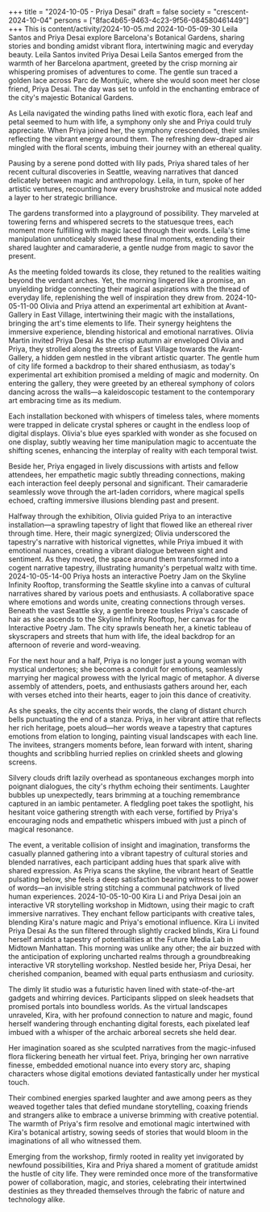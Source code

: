 +++
title = "2024-10-05 - Priya Desai"
draft = false
society = "crescent-2024-10-04"
persons = ["8fac4b65-9463-4c23-9f56-084580461449"]
+++
This is content/activity/2024-10-05.md
2024-10-05-09-30
Leila Santos and Priya Desai explore Barcelona's Botanical Gardens, sharing stories and bonding amidst vibrant flora, intertwining magic and everyday beauty.
Leila Santos invited Priya Desai
Leila Santos emerged from the warmth of her Barcelona apartment, greeted by the crisp morning air whispering promises of adventures to come. The gentle sun traced a golden lace across Parc de Montjuïc, where she would soon meet her close friend, Priya Desai. The day was set to unfold in the enchanting embrace of the city's majestic Botanical Gardens.

As Leila navigated the winding paths lined with exotic flora, each leaf and petal seemed to hum with life, a symphony only she and Priya could truly appreciate. When Priya joined her, the symphony crescendoed, their smiles reflecting the vibrant energy around them. The refreshing dew-draped air mingled with the floral scents, imbuing their journey with an ethereal quality.

Pausing by a serene pond dotted with lily pads, Priya shared tales of her recent cultural discoveries in Seattle, weaving narratives that danced delicately between magic and anthropology. Leila, in turn, spoke of her artistic ventures, recounting how every brushstroke and musical note added a layer to her strategic brilliance.

The gardens transformed into a playground of possibility. They marveled at towering ferns and whispered secrets to the statuesque trees, each moment more fulfilling with magic laced through their words. Leila's time manipulation unnoticeably slowed these final moments, extending their shared laughter and camaraderie, a gentle nudge from magic to savor the present.

As the meeting folded towards its close, they retuned to the realities waiting beyond the verdant arches. Yet, the morning lingered like a promise, an unyielding bridge connecting their magical aspirations with the thread of everyday life, replenishing the well of inspiration they drew from.
2024-10-05-11-00
Olivia and Priya attend an experimental art exhibition at Avant-Gallery in East Village, intertwining their magic with the installations, bringing the art's time elements to life. Their synergy heightens the immersive experience, blending historical and emotional narratives.
Olivia Martin invited Priya Desai
As the crisp autumn air enveloped Olivia and Priya, they strolled along the streets of East Village towards the Avant-Gallery, a hidden gem nestled in the vibrant artistic quarter. The gentle hum of city life formed a backdrop to their shared enthusiasm, as today's experimental art exhibition promised a melding of magic and modernity. On entering the gallery, they were greeted by an ethereal symphony of colors dancing across the walls—a kaleidoscopic testament to the contemporary art embracing time as its medium.

Each installation beckoned with whispers of timeless tales, where moments were trapped in delicate crystal spheres or caught in the endless loop of digital displays. Olivia's blue eyes sparkled with wonder as she focused on one display, subtly weaving her time manipulation magic to accentuate the shifting scenes, enhancing the interplay of reality with each temporal twist.

Beside her, Priya engaged in lively discussions with artists and fellow attendees, her empathetic magic subtly threading connections, making each interaction feel deeply personal and significant. Their camaraderie seamlessly wove through the art-laden corridors, where magical spells echoed, crafting immersive illusions blending past and present.

Halfway through the exhibition, Olivia guided Priya to an interactive installation—a sprawling tapestry of light that flowed like an ethereal river through time. Here, their magic synergized; Olivia underscored the tapestry's narrative with historical vignettes, while Priya imbued it with emotional nuances, creating a vibrant dialogue between sight and sentiment. As they moved, the space around them transformed into a cogent narrative tapestry, illustrating humanity's perpetual waltz with time.
2024-10-05-14-00
Priya hosts an interactive Poetry Jam on the Skyline Infinity Rooftop, transforming the Seattle skyline into a canvas of cultural narratives shared by various poets and enthusiasts. A collaborative space where emotions and words unite, creating connections through verses.
Beneath the vast Seattle sky, a gentle breeze tousles Priya's cascade of hair as she ascends to the Skyline Infinity Rooftop, her canvas for the Interactive Poetry Jam. The city sprawls beneath her, a kinetic tableau of skyscrapers and streets that hum with life, the ideal backdrop for an afternoon of reverie and word-weaving. 

For the next hour and a half, Priya is no longer just a young woman with mystical undertones; she becomes a conduit for emotions, seamlessly marrying her magical prowess with the lyrical magic of metaphor. A diverse assembly of attenders, poets, and enthusiasts gathers around her, each with verses etched into their hearts, eager to join this dance of creativity.  

As she speaks, the city accents their words, the clang of distant church bells punctuating the end of a stanza. Priya, in her vibrant attire that reflects her rich heritage, poets aloud—her words weave a tapestry that captures emotions from elation to longing, painting visual landscapes with each line. The invitees, strangers moments before, lean forward with intent, sharing thoughts and scribbling hurried replies on crinkled sheets and glowing screens. 

Silvery clouds drift lazily overhead as spontaneous exchanges morph into poignant dialogues, the city's rhythm echoing their sentiments. Laughter bubbles up unexpectedly, tears brimming at a touching remembrance captured in an iambic pentameter. A fledgling poet takes the spotlight, his hesitant voice gathering strength with each verse, fortified by Priya's encouraging nods and empathetic whispers imbued with just a pinch of magical resonance. 

The event, a veritable collision of insight and imagination, transforms the casually planned gathering into a vibrant tapestry of cultural stories and blended narratives, each participant adding hues that spark alive with shared expression. As Priya scans the skyline, the vibrant heart of Seattle pulsating below, she feels a deep satisfaction bearing witness to the power of words—an invisible string stitching a communal patchwork of lived human experiences.
2024-10-05-10-00
Kira Li and Priya Desai join an interactive VR storytelling workshop in Midtown, using their magic to craft immersive narratives. They enchant fellow participants with creative tales, blending Kira's nature magic and Priya's emotional influence.
Kira Li invited Priya Desai
As the sun filtered through slightly cracked blinds, Kira Li found herself amidst a tapestry of potentialities at the Future Media Lab in Midtown Manhattan. This morning was unlike any other; the air buzzed with the anticipation of exploring uncharted realms through a groundbreaking interactive VR storytelling workshop. Nestled beside her, Priya Desai, her cherished companion, beamed with equal parts enthusiasm and curiosity.

The dimly lit studio was a futuristic haven lined with state-of-the-art gadgets and whirring devices. Participants slipped on sleek headsets that promised portals into boundless worlds. As the virtual landscapes unraveled, Kira, with her profound connection to nature and magic, found herself wandering through enchanting digital forests, each pixelated leaf imbued with a whisper of the archaic arboreal secrets she held dear.

Her imagination soared as she sculpted narratives from the magic-infused flora flickering beneath her virtual feet. Priya, bringing her own narrative finesse, embedded emotional nuance into every story arc, shaping characters whose digital emotions deviated fantastically under her mystical touch.

Their combined energies sparked laughter and awe among peers as they weaved together tales that defied mundane storytelling, coaxing friends and strangers alike to embrace a universe brimming with creative potential. The warmth of Priya's firm resolve and emotional magic intertwined with Kira's botanical artistry, sowing seeds of stories that would bloom in the imaginations of all who witnessed them.

Emerging from the workshop, firmly rooted in reality yet invigorated by newfound possibilities, Kira and Priya shared a moment of gratitude amidst the hustle of city life. They were reminded once more of the transformative power of collaboration, magic, and stories, celebrating their intertwined destinies as they threaded themselves through the fabric of nature and technology alike.
